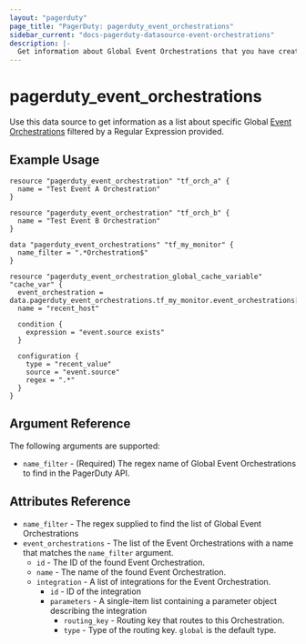 ```yaml
---
layout: "pagerduty"
page_title: "PagerDuty: pagerduty_event_orchestrations"
sidebar_current: "docs-pagerduty-datasource-event-orchestrations"
description: |-
  Get information about Global Event Orchestrations that you have created.
---
```


# pagerduty\_event_orchestrations

Use this data source to get information as a list about specific Global [Event Orchestrations][1] filtered by a Regular Expression provided.

## Example Usage
```hcl
resource "pagerduty_event_orchestration" "tf_orch_a" {
  name = "Test Event A Orchestration"
}

resource "pagerduty_event_orchestration" "tf_orch_b" {
  name = "Test Event B Orchestration"
}

data "pagerduty_event_orchestrations" "tf_my_monitor" {
  name_filter = ".*Orchestration$"
}

resource "pagerduty_event_orchestration_global_cache_variable" "cache_var" {
  event_orchestration = data.pagerduty_event_orchestrations.tf_my_monitor.event_orchestrations[0].id
  name = "recent_host"

  condition {
    expression = "event.source exists"
  }

  configuration {
    type = "recent_value"
    source = "event.source"
    regex = ".*"
  }
}
```

## Argument Reference

The following arguments are supported:

* `name_filter` - (Required) The regex name of Global Event Orchestrations to find in the PagerDuty API.

## Attributes Reference

* `name_filter` - The regex supplied to find the list of Global Event Orchestrations
* `event_orchestrations` - The list of the Event Orchestrations with a name that matches the `name_filter` argument.
  * `id` - The ID of the found Event Orchestration.
  * `name` - The name of the found Event Orchestration.
  * `integration` - A list of integrations for the Event Orchestration.
      * `id` - ID of the integration
      * `parameters` - A single-item list containing a parameter object describing the integration
          * `routing_key` - Routing key that routes to this Orchestration.
          * `type` - Type of the routing key. `global` is the default type.


[1]: https://developer.pagerduty.com/api-reference/7ba0fe7bdb26a-list-event-orchestrations
